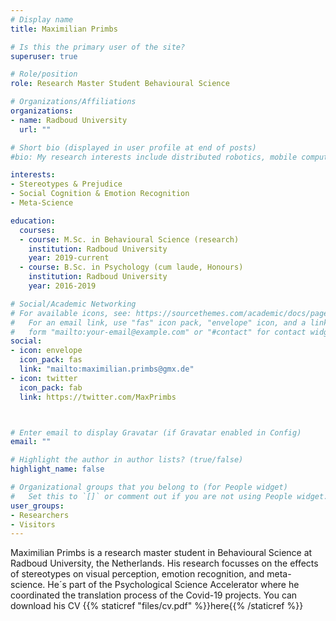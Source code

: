 ```yaml
---
# Display name
title: Maximilian Primbs

# Is this the primary user of the site?
superuser: true

# Role/position
role: Research Master Student Behavioural Science

# Organizations/Affiliations
organizations:
- name: Radboud University
  url: ""

# Short bio (displayed in user profile at end of posts)
#bio: My research interests include distributed robotics, mobile computing and programmable matter.

interests:
- Stereotypes & Prejudice
- Social Cognition & Emotion Recognition
- Meta-Science

education:
  courses:
  - course: M.Sc. in Behavioural Science (research)
    institution: Radboud University
    year: 2019-current
  - course: B.Sc. in Psychology (cum laude, Honours)
    institution: Radboud University
    year: 2016-2019

# Social/Academic Networking
# For available icons, see: https://sourcethemes.com/academic/docs/page-builder/#icons
#   For an email link, use "fas" icon pack, "envelope" icon, and a link in the
#   form "mailto:your-email@example.com" or "#contact" for contact widget.
social:
- icon: envelope
  icon_pack: fas
  link: "mailto:maximilian.primbs@gmx.de"  
- icon: twitter
  icon_pack: fab
  link: https://twitter.com/MaxPrimbs



# Enter email to display Gravatar (if Gravatar enabled in Config)
email: ""

# Highlight the author in author lists? (true/false)
highlight_name: false

# Organizational groups that you belong to (for People widget)
#   Set this to `[]` or comment out if you are not using People widget.
user_groups:
- Researchers
- Visitors
---
```


Maximilian Primbs is a research master student in Behavioural Science at Radboud University, the Netherlands. His research focusses on the effects of stereotypes on visual perception, emotion recognition, and meta-science. He´s part of the Psychological Science Accelerator where he coordinated the translation process of the Covid-19 projects. You can download his CV {{% staticref "files/cv.pdf" %}}here{{% /staticref %}}

